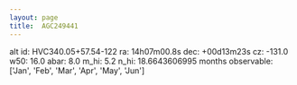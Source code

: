 ```yaml
---
layout: page
title:  AGC249441
--- 
```

alt id: HVC340.05+57.54-122
ra: 14h07m00.8s
dec: +00d13m23s
cz: -131.0
w50: 16.0
abar: 8.0
m_hi: 5.2
n_hi: 18.6643606995
months observable: ['Jan', 'Feb', 'Mar', 'Apr', 'May', 'Jun']
